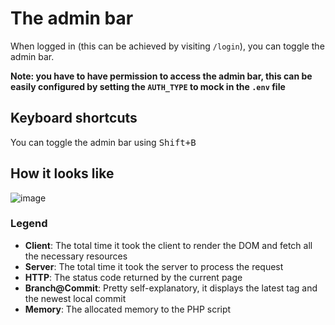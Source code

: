 # The admin bar
When logged in (this can be achieved by visiting `/login`), you can toggle the admin bar.

**Note: you have to have permission to access the admin bar, this can be easily configured by setting the `AUTH_TYPE` to mock in the `.env` file**

## Keyboard shortcuts
You can toggle the admin bar using <kbd>Shift+B</kbd>

## How it looks like
![image](https://user-images.githubusercontent.com/29888641/116861657-c1215a80-ac03-11eb-8f69-55b2120f45c8.png)

### Legend
- **Client**: The total time it took the client to render the DOM and fetch all the necessary resources
- **Server**: The total time it took the server to process the request
- **HTTP**: The status code returned by the current page
- **Branch@Commit**: Pretty self-explanatory, it displays the latest tag and the newest local commit
- **Memory**: The allocated memory to the PHP script